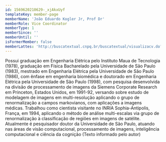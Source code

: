 ```yaml
---
id: 1569620210629-_xjAkxUyf
templateKey: member-page
memberName: 'João Eduardo Kogler Jr, Prof Dr'
memberRole: Vice Coordinator
memberType: 1
memberSince: ''
memberUntil: ''
isFormerMember: false
memberLattes: 'http://buscatextual.cnpq.br/buscatextual/visualizacv.do?id=K4780825Y9'
---
```

Possui graduação em Engenharia Elétrica pelo Instituto Maua de Tecnologia (1978), graduação em Física Bacharelado pela Universidade de São Paulo (1983), mestrado em Engenharia Elétrica pela Universidade de São Paulo (1986), com ênfase em engenharia biomédica e doutorado em Engenharia Elétrica pela Universidade de São Paulo (1998), com pesquisa desenvolvida na divisão de processamento de imagens da Siemens Corporate Research em Princeton, Estados Unidos, em 1991-92, versando sobre estudo de modelagem de imagens em multi-resolução aplicando o grupo de renormalização a campos markovianos, com aplicações a imagens médicas. Trabalhou como cientista visitante no INRIA Sophia-Antipolis, França, em 1994, aplicando o método de análise multi-escalas via grupo de renormalização à classificação de regiões em imagens de satélite. Atualmente é pesquisador doutor da Universidade de São Paulo, atuando nas áreas de visão computacional, processamento de imagens, inteligência computacional e ciência da cognição (Texto informado pelo autor)
